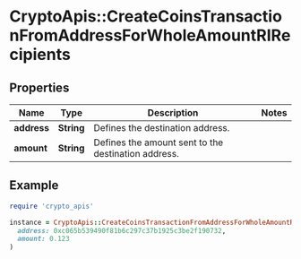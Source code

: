 # CryptoApis::CreateCoinsTransactionFromAddressForWholeAmountRIRecipients

## Properties

| Name | Type | Description | Notes |
| ---- | ---- | ----------- | ----- |
| **address** | **String** | Defines the destination address. |  |
| **amount** | **String** | Defines the amount sent to the destination address. |  |

## Example

```ruby
require 'crypto_apis'

instance = CryptoApis::CreateCoinsTransactionFromAddressForWholeAmountRIRecipients.new(
  address: 0xc065b539490f81b6c297c37b1925c3be2f190732,
  amount: 0.123
)
```

